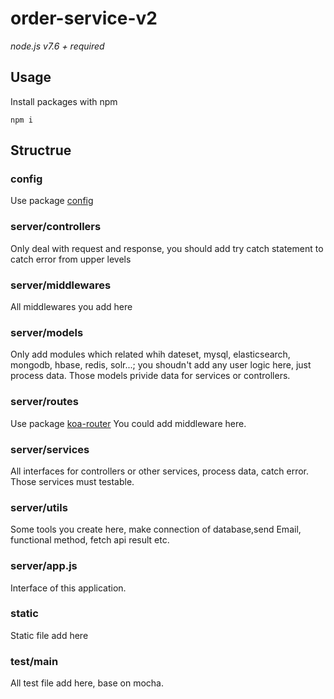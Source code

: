 # order-service-v2

*node.js v7.6 + required*

## Usage
Install packages with npm
```
npm i 
```

## Structrue
### config
Use package [config](https://www.npmjs.com/package/config)

### server/controllers
Only deal with request and response, you should add try catch statement to catch error from upper levels

### server/middlewares
All middlewares you add here

### server/models
Only add modules which related whih dateset, mysql, elasticsearch, mongodb, hbase, redis, solr...; you shoudn't add any user logic here, just process data.
Those models privide data for services or controllers.

### server/routes
Use package [koa-router](https://www.npmjs.com/package/koa-router)
You could add middleware here.

### server/services
All interfaces for controllers or other services, process data, catch error. Those services must testable.

### server/utils
Some tools you create here, make connection of database,send Email, functional method, fetch api result etc.

### server/app.js
Interface of this application.

### static
Static file add here

### test/main
All test file add here, base on mocha.